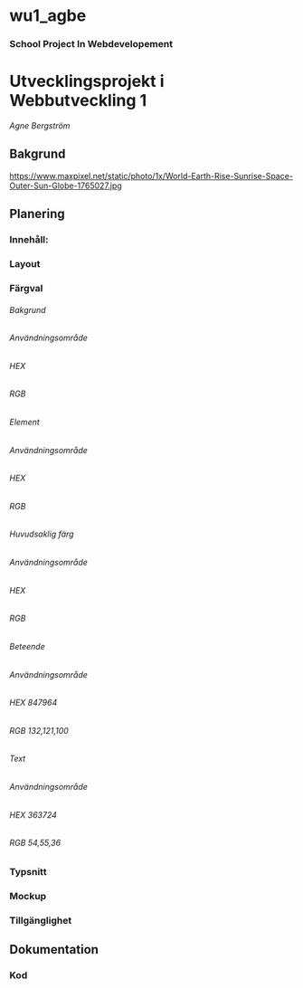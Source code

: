 # wu1_agbe
### School Project In Webdevelopement
# Utvecklingsprojekt i Webbutveckling 1
*Agne Bergström*

## Bakgrund
https://www.maxpixel.net/static/photo/1x/World-Earth-Rise-Sunrise-Space-Outer-Sun-Globe-1765027.jpg
## Planering
### Innehåll:
### Layout
### Färgval
###### Bakgrund
###### Användningsområde
###### HEX
###### RGB

###### Element
###### Användningsområde
###### HEX
###### RGB

###### Huvudsaklig färg
###### Användningsområde
###### HEX
###### RGB

###### Beteende
###### Användningsområde
###### HEX 847964
###### RGB 132,121,100

###### Text
###### Användningsområde
###### HEX 363724
###### RGB 54,55,36

### Typsnitt
### Mockup
### Tillgänglighet


## Dokumentation
### Kod
